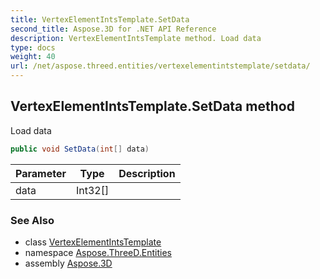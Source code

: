 ```yaml
---
title: VertexElementIntsTemplate.SetData
second_title: Aspose.3D for .NET API Reference
description: VertexElementIntsTemplate method. Load data
type: docs
weight: 40
url: /net/aspose.threed.entities/vertexelementintstemplate/setdata/
---
```

## VertexElementIntsTemplate.SetData method

Load data

```csharp
public void SetData(int[] data)
```

| Parameter | Type | Description |
| --- | --- | --- |
| data | Int32[] |  |

### See Also

* class [VertexElementIntsTemplate](../)
* namespace [Aspose.ThreeD.Entities](../../../aspose.threed.entities/)
* assembly [Aspose.3D](../../../)


